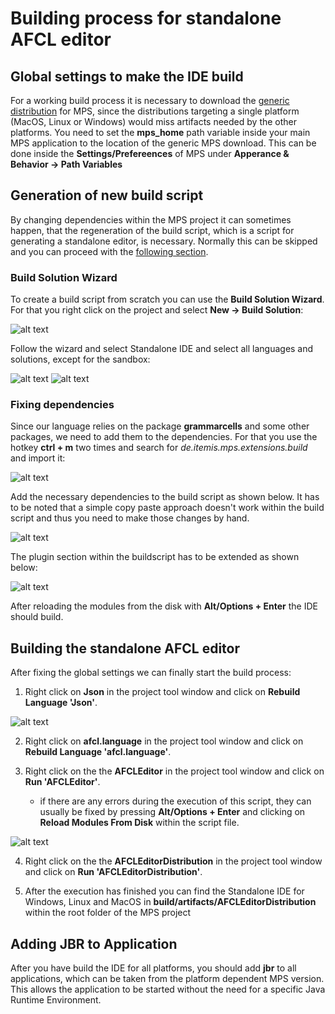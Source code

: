 # Building process for standalone AFCL editor

## Global settings to make the IDE build

For a working build process it is necessary to download the [generic distribution](https://www.jetbrains.com/mps/download/#section=zip) for MPS, since the distributions targeting a single platform (MacOS, Linux or Windows) would miss artifacts needed by the other platforms. You need to set the **mps_home** path variable inside your main MPS application to the location of the generic MPS download. This can be done inside the **Settings/Prefereences** of MPS under **Apperance & Behavior -> Path Variables**


## Generation of new build script

By changing dependencies within the MPS project it can sometimes happen, that the regeneration of the build script, which is a script for generating a standalone editor, is necessary. Normally this can be skipped and you can proceed with the [following section](#building-the-standalone-afcl-editor).

### Build Solution Wizard

To create a build script from scratch you can use the **Build Solution Wizard**. For that you right click on the project and select **New -> Build Solution**:

![alt text](media/build_wizard.png "Build Solution Wizard")

Follow the wizard and select Standalone IDE and select all languages and solutions, except for the sandbox:

![alt text](media/standalone_ide.png "Standalone IDE")
![alt text](media/select_language.png "Select languages and solutions")

### Fixing dependencies

Since our language relies on the package **grammarcells** and some other packages, we need to add them to the dependencies. For that you use the hotkey **ctrl + m** two times and search for *de.itemis.mps.extensions.build* and import it:

![alt text](media/import_model.png "Import Model")

Add the necessary dependencies to the build script as shown below. It has to be noted that a simple copy paste approach doesn't work within the build script and thus you need to make those changes by hand.

![alt text](media/dependencies.png "Dependencies")

The plugin section within the buildscript has to be extended as shown below:

![alt text](media/plugins.png "Plugins")

After reloading the modules from the disk with **Alt/Options + Enter** the IDE should build.

## Building the standalone AFCL editor

After fixing the global settings we can finally start the build process:

1. Right click on **Json** in the project tool window and click on **Rebuild Language 'Json'**.

![alt text](media/rebuild_json.png "Rebuild Json")

2. Right click on **afcl.language** in the project tool window and click on **Rebuild Language 'afcl.language'**.

3. Right click on the the **AFCLEditor** in the project tool window and click on **Run 'AFCLEditor'**.
    * if there are any errors during the execution of this script, they can usually be fixed by pressing **Alt/Options + Enter** and clicking on **Reload Modules From Disk** within the script file.

![alt text](media/run_afcleditor.png "Rebuild Json")

4. Right click on the the **AFCLEditorDistribution** in the project tool window and click on **Run 'AFCLEditorDistribution'**.

5. After the execution has finished you can find the Standalone IDE for Windows, Linux and MacOS in **build/artifacts/AFCLEditorDistribution** within the root folder of the MPS project

## Adding JBR to Application

After you have build the IDE for all platforms, you should add **jbr** to all applications, which can be taken from the platform dependent MPS version. This allows the application to be started without the need for a specific Java Runtime Environment.
